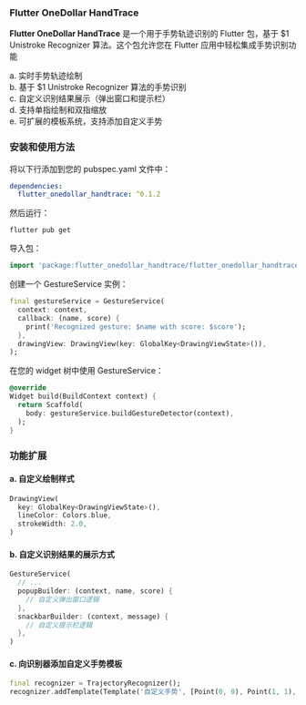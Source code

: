 ### Flutter OneDollar HandTrace
**Flutter OneDollar HandTrace** 是一个用于手势轨迹识别的 Flutter 包，基于 $1 Unistroke Recognizer 算法。这个包允许您在 Flutter 应用中轻松集成手势识别功能<br/>

a. 实时手势轨迹绘制<br/>
b. 基于 $1 Unistroke Recognizer 算法的手势识别<br/>
c. 自定义识别结果展示（弹出窗口和提示栏）<br/>
d. 支持单指绘制和双指缩放<br/>
e. 可扩展的模板系统，支持添加自定义手势<br/>

### 安装和使用方法

将以下行添加到您的 pubspec.yaml 文件中：

```yaml
dependencies:
  flutter_onedollar_handtrace: ^0.1.2
```

然后运行：

```
flutter pub get
```

导入包：

```dart
import 'package:flutter_onedollar_handtrace/flutter_onedollar_handtrace.dart';
```

创建一个 GestureService 实例：

```dart
final gestureService = GestureService(
  context: context,
  callback: (name, score) {
    print('Recognized gesture: $name with score: $score');
  },
  drawingView: DrawingView(key: GlobalKey<DrawingViewState>()),
);
```

在您的 widget 树中使用 GestureService：

```dart
@override
Widget build(BuildContext context) {
  return Scaffold(
    body: gestureService.buildGestureDetector(context),
  );
}
```
### 功能扩展

#### a. 自定义绘制样式

```dart
DrawingView(
  key: GlobalKey<DrawingViewState>(),
  lineColor: Colors.blue,
  strokeWidth: 2.0,
)
```

#### b. 自定义识别结果的展示方式

```dart
GestureService(
  // ...
  popupBuilder: (context, name, score) {
    // 自定义弹出窗口逻辑
  },
  snackbarBuilder: (context, message) {
    // 自定义提示栏逻辑
  },
)
```

#### c. 向识别器添加自定义手势模板

```dart
final recognizer = TrajectoryRecognizer();
recognizer.addTemplate(Template('自定义手势', [Point(0, 0), Point(1, 1), ...]));
```
